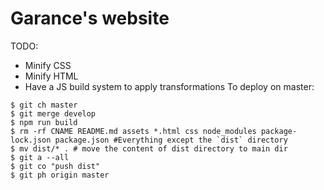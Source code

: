 # Garance's website

TODO: 
* Minify CSS
* Minify HTML
* Have a JS build system to apply transformations
To deploy on master: 
```shell
$ git ch master
$ git merge develop
$ npm run build
$ rm -rf CNAME README.md assets *.html css node_modules package-lock.json package.json #Everything except the `dist` directory
$ mv dist/* . # move the content of dist directory to main dir
$ git a --all
$ git co "push dist"
$ git ph origin master
```